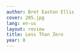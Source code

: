 ```yaml
---
author: Bret Easton Ellis
cover: 285.jpg
lang: en-us
layout: review
title: Less Than Zero
year: 0
---
```

